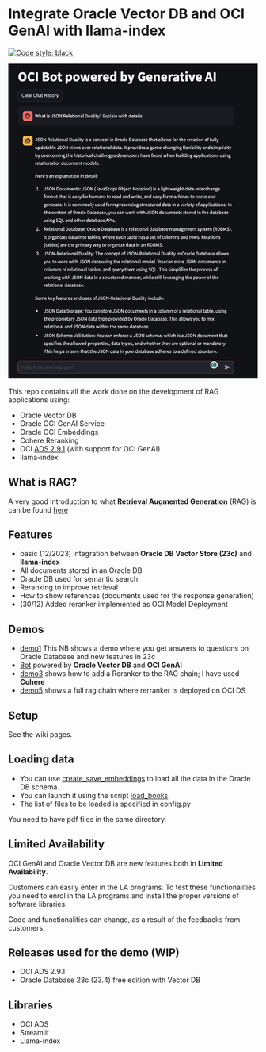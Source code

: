 # Integrate Oracle Vector DB and OCI GenAI with llama-index
[![Code style: black](https://img.shields.io/badge/code%20style-black-000000.svg)](https://github.com/psf/black)

![screenshot](./screenshot.png)

This repo contains all the work done on the development of RAG applications using:
* Oracle Vector DB
* Oracle OCI GenAI Service
* Oracle OCI Embeddings
* Cohere Reranking
* OCI [ADS 2.9.1](https://accelerated-data-science.readthedocs.io/en/latest/user_guide/large_language_model/langchain_models.html) (with support for OCI GenAI)
* llama-index

## What is RAG?
A very good introduction to what **Retrieval Augmented Generation** (RAG) is can be found [here](https://www.oracle.com/artificial-intelligence/generative-ai/retrieval-augmented-generation-rag/)

## Features
* basic (12/2023) integration between **Oracle DB Vector Store (23c)** and **llama-index**
* All documents stored in an Oracle DB
* Oracle DB used for semantic search
* Reranking to improve retrieval
* How to show references (documents used for the response generation)
* (30/12) Added reranker implemented as OCI Model Deployment

## Demos
* [demo1](./custom_vector_store_demo1.ipynb) This NB shows a demo where you get answers to questions on Oracle Database and new features in 23c
* [Bot](./oracle_bot.py) powered by **Oracle Vector DB** and **OCI GenAI**
* [demo3](./custom_vector_store_demo3.ipynb) shows how to add a Reranker to the RAG chain; I have used **Cohere**
* [demo5](./rag_chain_demo5.ipynb) shows a full rag chain where rerranker is deployed on OCI DS

## Setup
See the wiki pages.

## Loading data
* You can use [create_save_embeddings](./create_save_embeddings.py) to load all the data in the Oracle DB schema.
* You can launch it using the script [load_books](./load_books.sh).
* The list of files to be loaded is specified in config.py

You need to have pdf files in the same directory.

## Limited Availability
OCI GenAI and Oracle Vector DB are new features both in **Limited Availability**. 

Customers can easily enter in the LA programs.
To test these functionalities you need to enrol in the LA programs and install the proper versions of software libraries.

Code and functionalities can change, as a result of the feedbacks from customers.

## Releases used for the demo (WIP)
* OCI ADS 2.9.1
* Oracle Database 23c (23.4) free edition with Vector DB

## Libraries
* OCI ADS
* Streamlit
* Llama-index
